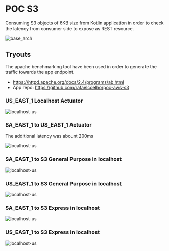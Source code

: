 # POC S3
Consuming S3 objects of 6KB size from Kotlin application in order to check the latency from consumer side to expose as REST resource.

![base_arch](./img/base.png)

## Tryouts
The apache benchmarking tool have been used in order to generate the traffic towards the app endpoint.
- https://httpd.apache.org/docs/2.4/programs/ab.html
- App repo: https://github.com/rafaelcoelho/poc-aws-s3

### US_EAST_1 Localhost Actuator
![localhost-us](./img/image.png)

### SA_EAST_1 to US_EAST_1 Actuator
The additional latency was abount 200ms

![localhost-us](./img/image2.png)

### SA_EAST_1 to S3 General Purpose in localhost
![localhost-us](./img/image3.png)

### US_EAST_1 to S3 General Purpose in localhost
![localhost-us](./img/image4.png)

### SA_EAST_1 to S3 Express in localhost
![localhost-us](./img/image5.png)

### US_EAST_1 to S3 Express in localhost
![localhost-us](./img/image6.png)
